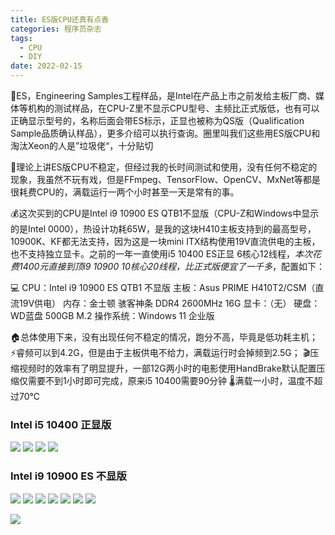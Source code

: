 ```yaml
---
title: ES版CPU还真有点香
categories: 程序员杂志
tags:
  - CPU
  - DIY
date: 2022-02-15
---
```

🐒ES，Engineering Samples工程样品，是Intel在产品上市之前发给主板厂商、媒体等机构的测试样品，在CPU-Z里不显示CPU型号、主频比正式版低，也有可以正确显示型号的，名称后面会带ES标示，正显也被称为QS版（Qualification Sample品质确认样品），更多介绍可以执行查询。圈里叫我们这些用ES版CPU和淘汰Xeon的人是”垃圾佬“，十分贴切
<!--more-->
🌈理论上讲ES版CPU不稳定，但经过我的长时间测试和使用，没有任何不稳定的现象，我虽然不玩有戏，但是FFmpeg、TensorFlow、OpenCV、MxNet等都是很耗费CPU的，满载运行一两个小时甚至一天是常有的事。

💰这次买到的CPU是Intel i9 10900 ES QTB1不显版（CPU-Z和Windows中显示的是Intel 0000），热设计功耗65W，是我的这块H410主板支持到的最高型号，10900K、KF都无法支持，因为这是一块mini ITX结构使用19V直流供电的主板，也不支持独立显卡。之前的一年一直使用i5 10400 ES正显 6核心12线程，*本次花费1400元直接到顶i9 10900 10核心20线程，比正式版便宜了一千多*，配置如下：

💻
CPU：Intel i9 10900 ES QTB1 不显版
主板：Asus PRIME H410T2/CSM（直流19V供电）
内存：金士顿 骇客神条 DDR4 2600MHz 16G
显卡：（无）
硬盘：WD蓝盘 500GB M.2
操作系统：Windows 11 企业版

🏠总体使用下来，没有出现任何不稳定的情况，跑分不高，毕竟是低功耗主机；
⚡️睿频可以到4.2G，但是由于主板供电不给力，满载运行时会掉频到2.5G；
🎬压缩视频时的效率有了明显提升，一部12G两小时的电影使用HandBrake默认配置压缩仅需要不到1小时即可完成，原来i5 10400需要90分钟
🌡满载一小时，温度不超过70℃

### Intel i5 10400 正显版
![](http://oldmanblog.oss-cn-guangzhou.aliyuncs.com/blog/IMG_5395.jpeg)
![](http://oldmanblog.oss-cn-guangzhou.aliyuncs.com/blog/IMG_5396.jpeg)
![](http://oldmanblog.oss-cn-guangzhou.aliyuncs.com/blog/IMG_5398.jpeg)
![](http://oldmanblog.oss-cn-guangzhou.aliyuncs.com/blog/IMG_5399.jpeg)

### Intel i9 10900 ES 不显版
![](http://oldmanblog.oss-cn-guangzhou.aliyuncs.com/blog/20220218111130.png)
![](http://oldmanblog.oss-cn-guangzhou.aliyuncs.com/blog/IMG_5437.jpeg)
![](http://oldmanblog.oss-cn-guangzhou.aliyuncs.com/blog/IMG_5438.jpeg)
![](http://oldmanblog.oss-cn-guangzhou.aliyuncs.com/blog/IMG_5439.jpeg)
![](http://oldmanblog.oss-cn-guangzhou.aliyuncs.com/blog/IMG_5440.jpeg)
![](http://oldmanblog.oss-cn-guangzhou.aliyuncs.com/blog/20220216154855.png)
![](http://oldmanblog.oss-cn-guangzhou.aliyuncs.com/blog/20220216155122.png)

![](http://oldmanblog.oss-cn-guangzhou.aliyuncs.com/blog/IMG_5435.jpeg)